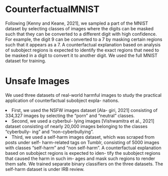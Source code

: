 # CounterfactualMNIST
Following [Kenny and Keane, 2021], we sampled a part of
the MNIST dataset by selecting classes of images where the
digits can be masked such that they can be converted to a
different digit with high confidence. For example, the digit
9 can be converted to a 7 by masking certain regions such
that it appears as a 7. A counterfactual explanation based
on analysis of subobject regions is expected to identify the
exact regions that need to be masked in a digit to convert it to another digit. We used the full MNIST dataset for training.

# Unsafe Images
We used three datasets of real-world harmful images to study
the practical application of counterfactual subobject expla-
nations. 

<li> First, we used the NSFW images dataset [Ala-
giri, 2021] consisting of 334,327 images by selecting the
“porn” and “neutral” classes.


<li> Second, we used a cyberbul-
lying images [Vishwamitra et al., 2021] dataset consisting of
nearly 20,000 images belonging to the classes “cyberbully-
ing” and “non-cyberbullying”. 


<li> Third, we used a self-harm
images dataset, which was scraped from posts under self-
harm-related tags on Tumblr, consisting of 5000 images with
classes “self-harm” and “non self-harm”. A counterfactual
explanation based on subobject regions is expected to iden-
tify the subobject regions that caused the harm in such im-
ages and mask such regions to render them safe. We trained
separate binary classifiers on the three datasets. The self-harm dataset is under IRB review.